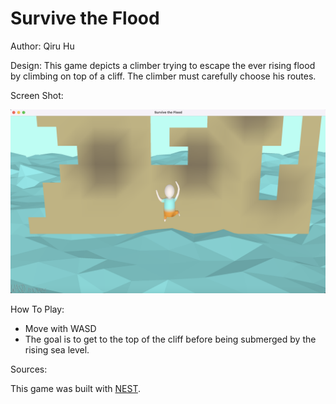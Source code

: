 # Survive the Flood

Author: Qiru Hu

Design: This game depicts a climber trying to escape the ever rising flood by climbing on top of a cliff. The climber must carefully choose his routes.

Screen Shot:

![Screen Shot](screenshot.png)

How To Play:

- Move with WASD
- The goal is to get to the top of the cliff before being submerged by the rising sea level.

Sources: 

This game was built with [NEST](NEST.md).

